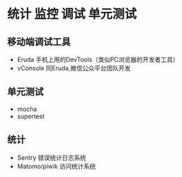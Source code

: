 # 统计 监控 调试 单元测试

## 移动端调试工具

- Eruda 手机上用的DevTools（类似PC浏览器的开发者工具）
- vConsole 同Eruda,微信公众平台团队开发

## 单元测试

- mocha
- supertest

## 统计
- Sentry 错误统计日志系统
- Matomo/piwik 访问统计系统
